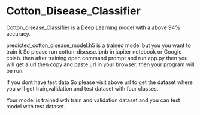 # Cotton_Disease_Classifier
Cotton_disease_Classifier is a Deep Learning model with a above 94% accuracy.

predicted_cotton_disease_model.h5 is a trained model but you you want to train it So please run cotton-disease.ipnb in jupiter notebook or Google colab.
then after training open command prompt and run app.py then you will get a url then copy and paste url in your browser. then your program will be run.

If you dont have test data So please visit above url to get the dataset where you will get train,validation and test dataset with four classes.

Your model is trained wth train and validation dataset and you can test model with test dataset.
